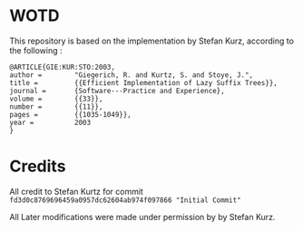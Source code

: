 # WOTD

This repository is based on the implementation by Stefan Kurz, according to the
following :

```
@ARTICLE{GIE:KUR:STO:2003,
author =        "Giegerich, R. and Kurtz, S. and Stoye, J.",
title =         {{Efficient Implementation of Lazy Suffix Trees}},
journal =       {Software---Practice and Experience},
volume =        {{33}},
number =        {{11}},
pages =         {{1035-1049}},
year =          2003
}
```

# Credits

All credit to Stefan Kurtz for commit
`fd3d0c8769696459a0957dc62604ab974f097866 "Initial Commit"`

All Later modifications were made under permission by by Stefan Kurz.
